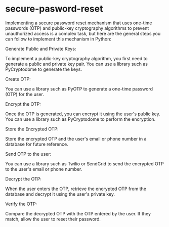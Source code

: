 # secure-pasword-reset
Implementing a secure password reset mechanism that uses one-time passwords (OTP) and public-key cryptography algorithms to prevent unauthorized access is a complex task, but here are the general steps you can follow to implement this mechanism in Python:

Generate Public and Private Keys:

To implement a public-key cryptography algorithm, you first need to generate a public and private key pair. You can use a library such as PyCryptodome to generate the keys.

Create OTP:

You can use a library such as PyOTP to generate a one-time password (OTP) for the user.

Encrypt the OTP:

Once the OTP is generated, you can encrypt it using the user's public key. You can use a library such as PyCryptodome to perform the encryption.

Store the Encrypted OTP:

Store the encrypted OTP and the user's email or phone number in a database for future reference.

Send OTP to the user:

You can use a library such as Twilio or SendGrid to send the encrypted OTP to the user's email or phone number.

Decrypt the OTP:

When the user enters the OTP, retrieve the encrypted OTP from the database and decrypt it using the user's private key.

Verify the OTP:

Compare the decrypted OTP with the OTP entered by the user. If they match, allow the user to reset their password.
